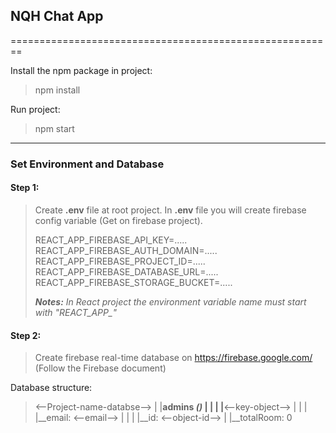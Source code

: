 ## NQH Chat App

========================================================

Install the npm package in project:
> npm install

Run project:
> npm start

--------------------------------------------------------
### Set Environment and Database

#### Step 1:

>
> Create **.env** file at root project.
> In **.env** file you will create firebase config variable (Get on firebase project).
>
> REACT_APP_FIREBASE_API_KEY=.....
> REACT_APP_FIREBASE_AUTH_DOMAIN=.....
> REACT_APP_FIREBASE_PROJECT_ID=.....
> REACT_APP_FIREBASE_DATABASE_URL=.....
> REACT_APP_FIREBASE_STORAGE_BUCKET=.....
>
> ***Notes:*** *In React project the environment variable name must start with "REACT_APP_"*
>

#### Step 2:

>
> Create firebase real-time database on https://firebase.google.com/ (Follow the Firebase document)
>

Database structure:

>
> <--Project-name-databse-->
> |
> |__admins *()*
> |  |
> |  |__<--key-object-->
> |      |
> |      |__email: <--email-->
> |      |
> |      |__id: <--object-id-->
> |
> |__totalRoom: 0
>

